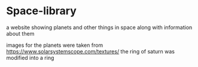 # Space-library
a website showing planets and other things in space along with information about them

images for the planets were taken from https://www.solarsystemscope.com/textures/
the ring of saturn was modified into a ring
